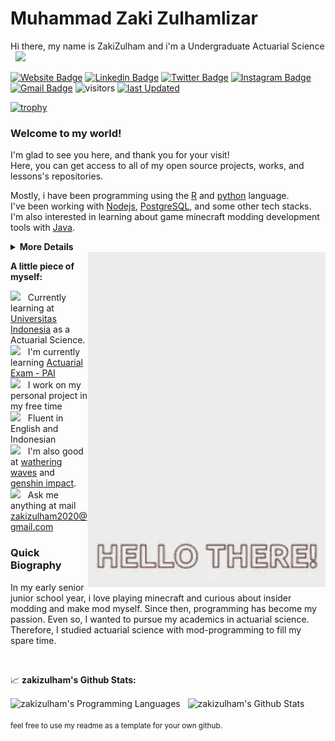 # Muhammad Zaki Zulhamlizar

Hi there, my name is ZakiZulham and i'm a Undergraduate Actuarial Science &nbsp; <img src="https://media.giphy.com/media/hvRJCLFzcasrR4ia7z/giphy.gif" width="25">
<br/>
<!-- I blend artwork with cutting-edge technology, designing statistical modelling and actuarial risk measurement and experiences. -->

[![Website Badge](https://img.shields.io/badge/Website-3b5998?style=flat&logo=google-chrome&logoColor=white)](soon)
[![Linkedin Badge](https://img.shields.io/badge/-LinkedIn-0e76a8?style=flat&logo=Linkedin&logoColor=white)](https://www.linkedin.com/in/muhammad-zaki-zulhamlizar/)
[![Twitter Badge](https://img.shields.io/badge/-Twitter-00acee?style=flat&logo=Twitter&logoColor=white)](https://twitter.com/zakizulham)
[![Instagram Badge](https://img.shields.io/badge/-Instagram-e4405f?style=flat&logo=Instagram&logoColor=white)](https://instagram.com/zaki.zulham)
[![Gmail Badge](https://img.shields.io/badge/-zakizulham-c14438?style=flat&logo=Gmail&logoColor=white&link=mailto:zaki.zulham@sci.ui.ac.id)](mailto:zaki.zulham@sci.ui.ac.id)
![visitors](https://img.shields.io/endpoint?url=https%3A%2F%2Fhits.dwyl.com%2Fzakizulham%2Fzakizulham.json%3Fcolor%3Dorange)
[![last Updated](https://img.shields.io/github/last-commit/zakizulham/zakizulham/main?label=last%20updated&style=flat)](https://github.com/zakizulham/zakizulham/commits)
<!-- [![codewars](https://www.codewars.com/users/Zaki%20Zulham/badges/micro)](https://www.codewars.com/users/Zaki%20Zulham) -->

[![trophy](https://github-profile-trophy.vercel.app/?username=zakizulham&theme=onedark&no-frame=true&row=1)](https://github.com/ryo-ma/github-profile-trophy)

### Welcome to my world!

I'm glad to see you here, and thank you for your visit!
<br/>
Here, you can get access to all of my open source projects, works, and lessons's repositories.

Mostly, i have been programming using the [R](https://www.r-project.org/) and [python](https://www.python.org) language.
<br/>
I've been working with [Nodejs](https://nodejs.org/en/), [PostgreSQL](https://www.postgresql.org/), and some other tech stacks. I'm also interested in learning about game minecraft modding development tools with [Java](https://java.sun.com/).

<details>
<summary>
  <strong>More Details</strong>
</summary>

<br/>

**Tech Stack**

![HTML](https://img.shields.io/badge/-HTML-black?style=flat&logo=html5)
![CSS](https://img.shields.io/badge/-CSS-black?style=flat&logo=css3)
![JavaScript](https://img.shields.io/badge/-Javascript-black?style=flat&logo=javascript)
<!--![Typescript](https://img.shields.io/badge/-Typesscript-black?style=flat&logo=typescript)
![Next](https://img.shields.io/badge/-Next-black?style=flat&logo=nextdotjs)
![React](https://img.shields.io/badge/-React-black?style=flat&logo=react)
![ReactNative](https://img.shields.io/badge/-React%20Native-black?style=flat&logo=react)
![Redux](https://img.shields.io/badge/-Redux-black?style=flat&logo=redux)
![Bootstrap](https://img.shields.io/badge/-Bootstrap-black?style=flat&logo=bootstrap)
![MUI](https://img.shields.io/badge/-Material%20UI-black?style=flat&logo=mui)
![Tailwind](https://img.shields.io/badge/-Tailwind%20CSS-black?style=flat&logo=tailwindcss)
![Three](https://img.shields.io/badge/-Three.js-black?style=flat&logo=threedotjs)
![Greensock](https://img.shields.io/badge/-GSAP-black?style=flat&logo=greensock) -->
![Node](https://img.shields.io/badge/-Node-black?style=flat&logo=nodedotjs)
<!-- ![Express](https://img.shields.io/badge/-Express-black?style=flat&logo=express) -->
![PostgreSQL](https://img.shields.io/badge/-PostgreSQL-black?style=flat&logo=postgresql)
![MongoDB](https://img.shields.io/badge/-MongoDB-black?style=flat&logo=mongodb)

**Tools of Trade**

![Chrome](https://img.shields.io/badge/-Chrome-black?style=flat&logo=googlechrome)
![Firefox](https://img.shields.io/badge/-Firefox-black?style=flat&logo=firefox)
![VSCode](https://img.shields.io/badge/-VS%20Code-black?style=flat&logo=visualstudiocode)
![NPM](https://img.shields.io/badge/-NPM-black?style=flat&logo=npm)
<!-- ![Yarn](https://img.shields.io/badge/-Yarn-black?style=flat&logo=yarn)
![Slack](https://img.shields.io/badge/-Slack-black?style=flat&logo=slack) -->
![Discord](https://img.shields.io/badge/-Discord-black?style=flat&logo=discord)
![Git](https://img.shields.io/badge/-Git-black?style=flat&logo=git)
![Github](https://img.shields.io/badge/-Github-black?style=flat&logo=github)
![Gitlab](https://img.shields.io/badge/-Gitlab-black?style=flat&logo=gitlab)
![Bitbucket](https://img.shields.io/badge/-Bitbucket-black?style=flat&logo=bitbucket)
<!-- ![Jira](https://img.shields.io/badge/-Jira-black?style=flat&logo=jira) -->
![Figma](https://img.shields.io/badge/-Figma-black?style=flat&logo=figma)
<!-- ![Postman](https://img.shields.io/badge/-Postman-black?style=flat&logo=postman)
![XCode](https://img.shields.io/badge/-XCode-black?style=flat&logo=xcode)
![Trello](https://img.shields.io/badge/-Trello-black?style=flat&logo=trello) -->
![Blender](https://img.shields.io/badge/-Blender-black?style=flat&logo=blender)
<!-- ![Adobe](https://img.shields.io/badge/-Adobe-black?style=flat&logo=adobe)
![AWS](https://img.shields.io/badge/-AWS-black?style=flat&logo=amazonaws)
![Vercel](https://img.shields.io/badge/-Vercel-black?style=flat&logo=vercel) -->
![StackOverflow](https://img.shields.io/badge/-Stack%20Overflow-black?style=flat&logo=stackoverflow)

</details>

<img align="right" alt="GIF" src="./assets/hello-fox.gif" width="380" />

**A little piece of myself:**

<img src="https://media3.giphy.com/media/XfJIwjs18gFl2dqdkI/giphy.gif?cid=ecf05e47c1ei5oy0ts13e1g3ia001mae50j1s0ig0skz1try&rid=giphy.gif&ct=s" width="20" />&nbsp;&nbsp; Currently learning at [Universitas Indonesia](https://www.ui.ac.id/) as a Actuarial Science.
<br/>
<img src="https://media2.giphy.com/media/sCwqNAHiOZHGuu2ptI/giphy.gif?cid=790b7611f1b3d753647428ee5d76770d869bfa8e29a0acfe&rid=giphy.gif&ct=s" width="20" />&nbsp;&nbsp; I'm currently learning [Actuarial Exam - PAI](https://www.aktuaris.or.id/)
<br/>
<img src="https://media4.giphy.com/media/55cVTSP1QhCgcrKVVW/giphy.gif?cid=790b7611a33cffb938a64cb87a4e26f8675031e0597f7382&rid=giphy.gif&ct=s" width="20" />&nbsp;&nbsp; I work on my personal project in my free time
<br/>
<img src="https://media0.giphy.com/media/cNROH16WmAR5QAYQCY/giphy.gif?cid=790b76118d083ecca71fc84b8f6df0b39e46edfc667bbafe&rid=giphy.gif&ct=s" width="20" />&nbsp;&nbsp; Fluent in English and Indonesian
<br/>
<img src="https://media0.giphy.com/media/mYibI3sb7TdCg8DEko/giphy.gif?cid=ecf05e47jxf1mpmqptoyd3ja20ohsbv9ne6flgt4zhbkhbkm&rid=giphy.gif&ct=s" width="20" />&nbsp;&nbsp; I'm also good at [wathering waves](https://wutheringwaves.kurogames.com/main/) and [genshin impact](https://genshin.hoyoverse.com/). 
<br/>
<img src="https://media0.giphy.com/media/r4xuzuHd0LDaqheDUW/giphy.gif?cid=ecf05e4712t82r6zjz56trapo40kzpj20tb0q71h7rtr2497&rid=giphy.gif&ct=s" width="20" />&nbsp;&nbsp; Ask me anything at mail zakizulham2020@gmail.com

### Quick Biography

In my early senior junior school year, i love playing minecraft and curious about insider modding and make mod myself. Since then, programming has become my passion. Even so, I wanted to pursue my academics in actuarial science. Therefore, I studied actuarial science with mod-programming to fill my spare time.

<br/>

📈 **zakizulham's Github Stats:**

<div align="left">
<img align="center" src="https://github-readme-stats.vercel.app/api/top-langs/?username=zakizulham&theme=react" height=160px alt="zakizulham's Programming Languages"/>
&nbsp;
<img align="center" src="https://github-readme-stats.vercel.app/api?username=zakizulham&show_icons=true&theme=react" height=160px alt="zakizulham's Github Stats">
</div>

<br/>
<small>feel free to use my readme as a template for your own github.</small>
